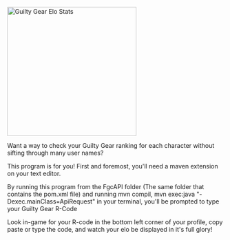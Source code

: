 <img
  src="https://capsule-render.vercel.app/api?type=wave&height=300&color=gradient&text=Guilty%20Gear%20Elo%20Stats&animation=fadeIn&fontColor=00FF0"
  alt="Guilty Gear Elo Stats"
  height="300"
  />


Want a way to check your Guilty Gear ranking for each character without sifting through many user names?

This program is for you! First and foremost, you'll need a maven extension on your text editor. 

By running this program from the FgcAPI folder (The same folder that contains the pom.xml file) and running mvn compil, mvn exec:java "-Dexec.mainClass=ApiRequest" 
in your terminal, you'll be prompted to type your Guilty Gear R-Code

Look in-game for your R-code in the bottom left corner of your profile, copy paste or type the code, and watch your elo be displayed in it's full glory!

